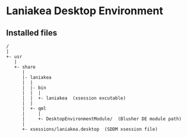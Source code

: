 Laniakea Desktop Environment
=============================

Installed files
-------------------

```
/
|
+- usr
   |
   +- share
      |
      |- laniakea
      |  |
      |  |- bin
      |  |  |
      |  |  +- laniakea  (xsession excutable)
      |  |
      |  +- qml
      |     |
      |     +- DesktopEnvironmentModule/  (Blusher DE module path)
      |
      +- xsessions/laniakea.desktop  (SDDM xsession file)
```
